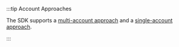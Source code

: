 :::tip Account Approaches

The SDK supports a [multi-account approach](../explanations/account-approaches.md#multi-account-approach) and
a [single-account approach](../explanations/account-approaches.md#single-account-approach).

:::